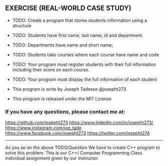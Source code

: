 ## EXERCISE (REAL-WORLD CASE STUDY)
- TODO: Create a program that stores students information using a structure
- TODO: Students have first name, last name, id and department.
- TODO: Departments have name and short name;
- TODO: Students take courses where each course have name and code
- TODO: Your program must register students with their full information including their score on each course.
- TODO: Your program must display the full information of each student

- This program is write by Joseph Tadesse @josepht273
- This program is released under the MIT License

### If you have any questions, please contact me at:
  https://github.com/josepht273
  https://www.linkedin.com/in/josepht273/
  https://www.instagram.com/joe_tade
  https://www.facebook.com/josepht273
  https://twitter.com/josepht274

---
As you se on the above TODO/Question We have to create C++ program to solve this problem.
  This is our C++/ Computer Programming Class individual assignment given by our instructor.